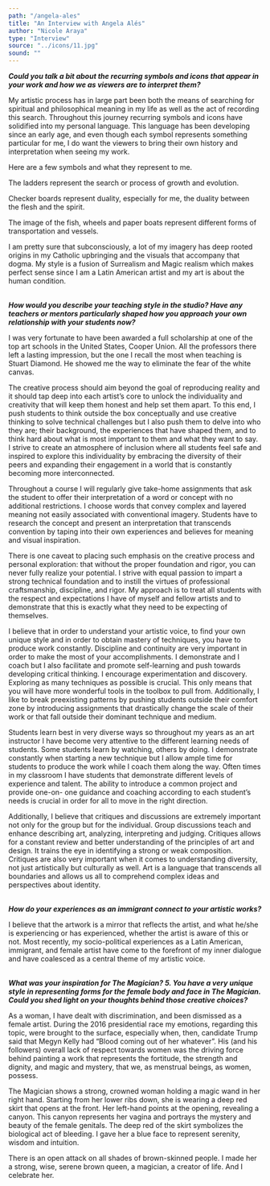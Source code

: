 ```yaml
---
path: "/angela-ales"
title: "An Interview with Angela Alés"
author: "Nicole Araya"
type: "Interview"
source: "../icons/11.jpg"  
sound: ""
---
```


__*Could you talk a bit about the recurring symbols and icons that appear in your work and how we as viewers are to interpret them?*__

My artistic process has in large part been both the means of searching for spiritual and philosophical meaning in my life as well as the act of recording this search. Throughout this journey recurring symbols and icons have solidified into my personal language. This language has been developing since an early age, and even though each symbol represents something particular for me, I do want the viewers to bring their own history and interpretation when seeing my work.

Here are a few symbols and what they represent to me.

The ladders represent the search or process of growth and evolution.

Checker boards represent duality, especially for me, the duality between the flesh and the spirit.

The image of the fish, wheels and paper boats represent different forms of transportation and vessels.

I am pretty sure that subconsciously, a lot of my imagery has deep rooted origins in my Catholic upbringing and the visuals that accompany that dogma. My style is a fusion of Surrealism and Magic realism which makes perfect sense since I am a Latin American artist and my art is about the human condition.<br /><br />


__*How would you describe your teaching style in the studio? Have any teachers or mentors particularly shaped how you approach your own relationship with your students now?*__

I was very fortunate to have been awarded a full scholarship at one of the top art schools in the United States, Cooper Union. All the professors there left a lasting impression, but the one I recall the most when teaching is Stuart Diamond. He showed me the way to eliminate the fear of the white canvas.

The creative process should aim beyond the goal of reproducing reality and it should tap deep into each artist’s core to unlock the individuality and creativity that will keep them honest and help set them apart. To this end, I push students to think outside the box conceptually and use creative thinking to solve technical challenges but I also push them to delve into who they are; their background, the experiences that have shaped them, and to think hard about what is most important to them and what they want to say. I strive to create an atmosphere of inclusion where all students feel safe and inspired to explore this individuality by embracing the diversity of their peers and expanding their engagement in a world that is constantly becoming more interconnected.

Throughout a course I will regularly give take-home assignments that ask the student to offer their interpretation of a word or concept with no additional restrictions. I choose words that convey complex and layered meaning not easily associated with conventional imagery. Students have to research the concept and present an interpretation that transcends convention by taping into their own experiences and believes for meaning and visual inspiration.

There is one caveat to placing such emphasis on the creative process and personal exploration: that without the proper foundation and rigor, you can never fully realize your potential. I strive with equal passion to impart a strong technical foundation and to instill the virtues of professional craftsmanship, discipline, and rigor. My approach is to treat all students with the respect and expectations I have of myself and fellow artists and to demonstrate that this is exactly what they need to be expecting of themselves.

I believe that in order to understand your artistic voice, to find your own unique style and in order to obtain mastery of techniques, you have to produce work constantly. Discipline and continuity are very important in order to make the most of your accomplishments. I demonstrate and I coach but I also facilitate and promote self-learning and push towards developing critical thinking. I encourage experimentation and discovery. Exploring as many techniques as possible is crucial. This only means that you will have more wonderful tools in the toolbox to pull from. Additionally, I like to break preexisting patterns by pushing students outside their comfort zone by introducing assignments that drastically change the scale of their work or that fall outside their dominant technique and medium.

Students learn best in very diverse ways so throughout my years as an art instructor I have become very attentive to the different learning needs of students. Some students learn by watching, others by doing. I demonstrate constantly when starting a new technique but I allow ample time for students to produce the work while I coach them along the way. Often times in my classroom I have students that demonstrate different levels of experience and talent. The ability to introduce a common project and provide one-on- one guidance and coaching according to each student’s needs is crucial in order for all to move in the right direction.

Additionally, I believe that critiques and discussions are extremely important not only for the group but for the individual. Group discussions teach and enhance describing art, analyzing, interpreting and judging. Critiques allows for a constant review and better understanding of the principles of art and design. It trains the eye in identifying a strong or weak composition. Critiques are also very important when it comes to understanding diversity, not just artistically but culturally as well. Art is a language that transcends all boundaries and allows us all to comprehend complex ideas and perspectives about identity.<br /><br />


__*How do your experiences as an immigrant connect to your artistic works?*__

I believe that the artwork is a mirror that reflects the artist, and what he/she is experiencing or has experienced, whether the artist is aware of this or not. Most recently, my socio-political experiences as a Latin American, immigrant, and female artist have come to the forefront of my inner dialogue and have coalesced as a central theme of my artistic voice.<br /><br />


__*What was your inspiration for The Magician? 5. You have a very unique style in representing forms for the female body and face in The Magician. Could you shed light on your thoughts behind those creative choices?*__

As a woman, I have dealt with discrimination, and been dismissed as a female artist. During the 2016 presidential race my emotions, regarding this topic, were brought to the surface, especially when, then, candidate Trump said that Megyn Kelly had “Blood coming out of her whatever”. His (and his followers) overall lack of respect towards women was the driving force behind painting a work that represents the fortitude, the strength and dignity, and magic and mystery, that we, as menstrual beings, as women, possess.

The Magician shows a strong, crowned woman holding a magic wand in her right hand.  Starting from her lower ribs down, she is wearing a deep red skirt that opens at the front. Her left-hand points at the opening, revealing a canyon. This canyon represents her vagina and portrays the mystery and beauty of the female genitals. The deep red of the skirt symbolizes the biological act of bleeding. I gave her a blue face to represent serenity, wisdom and intuition.

There is an open attack on all shades of brown-skinned people. I made her a strong, wise, serene brown queen, a magician, a creator of life. And I celebrate her.
&nbsp;

